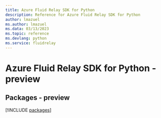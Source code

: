 ```yaml
---
title: Azure Fluid Relay SDK for Python
description: Reference for Azure Fluid Relay SDK for Python
author: lmazuel
ms.author: lmazuel
ms.data: 03/13/2023
ms.topic: reference
ms.devlang: python
ms.service: fluidrelay
---
```

# Azure Fluid Relay SDK for Python - preview
## Packages - preview
[!INCLUDE [packages](fluid-relay-index.md)]